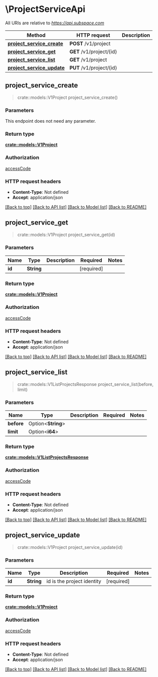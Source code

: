 # \ProjectServiceApi

All URIs are relative to *https://api.subspace.com*

Method | HTTP request | Description
------------- | ------------- | -------------
[**project_service_create**](ProjectServiceApi.md#project_service_create) | **POST** /v1/project | 
[**project_service_get**](ProjectServiceApi.md#project_service_get) | **GET** /v1/project/{id} | 
[**project_service_list**](ProjectServiceApi.md#project_service_list) | **GET** /v1/project | 
[**project_service_update**](ProjectServiceApi.md#project_service_update) | **PUT** /v1/project/{id} | 



## project_service_create

> crate::models::V1Project project_service_create()


### Parameters

This endpoint does not need any parameter.

### Return type

[**crate::models::V1Project**](v1Project.md)

### Authorization

[accessCode](../README.md#accessCode)

### HTTP request headers

- **Content-Type**: Not defined
- **Accept**: application/json

[[Back to top]](#) [[Back to API list]](../README.md#documentation-for-api-endpoints) [[Back to Model list]](../README.md#documentation-for-models) [[Back to README]](../README.md)


## project_service_get

> crate::models::V1Project project_service_get(id)


### Parameters


Name | Type | Description  | Required | Notes
------------- | ------------- | ------------- | ------------- | -------------
**id** | **String** |  | [required] |

### Return type

[**crate::models::V1Project**](v1Project.md)

### Authorization

[accessCode](../README.md#accessCode)

### HTTP request headers

- **Content-Type**: Not defined
- **Accept**: application/json

[[Back to top]](#) [[Back to API list]](../README.md#documentation-for-api-endpoints) [[Back to Model list]](../README.md#documentation-for-models) [[Back to README]](../README.md)


## project_service_list

> crate::models::V1ListProjectsResponse project_service_list(before, limit)


### Parameters


Name | Type | Description  | Required | Notes
------------- | ------------- | ------------- | ------------- | -------------
**before** | Option<**String**> |  |  |
**limit** | Option<**i64**> |  |  |

### Return type

[**crate::models::V1ListProjectsResponse**](v1ListProjectsResponse.md)

### Authorization

[accessCode](../README.md#accessCode)

### HTTP request headers

- **Content-Type**: Not defined
- **Accept**: application/json

[[Back to top]](#) [[Back to API list]](../README.md#documentation-for-api-endpoints) [[Back to Model list]](../README.md#documentation-for-models) [[Back to README]](../README.md)


## project_service_update

> crate::models::V1Project project_service_update(id)


### Parameters


Name | Type | Description  | Required | Notes
------------- | ------------- | ------------- | ------------- | -------------
**id** | **String** | id is the project identity | [required] |

### Return type

[**crate::models::V1Project**](v1Project.md)

### Authorization

[accessCode](../README.md#accessCode)

### HTTP request headers

- **Content-Type**: Not defined
- **Accept**: application/json

[[Back to top]](#) [[Back to API list]](../README.md#documentation-for-api-endpoints) [[Back to Model list]](../README.md#documentation-for-models) [[Back to README]](../README.md)

